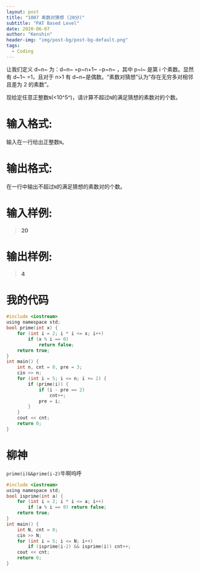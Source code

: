 ```yaml
---
layout: post
title: "1007 素数对猜想 (20分)"
subtitle: "PAT Based Level"
date: 2020-06-07
author: "Kenshin"
header-img: "img/post-bg/post-bg-default.png"
tags:
  - Coding
---
```


让我们定义 d~n~​​ 为：d~​n~​​ =p~​n+1~​​ −p~​n~​​ ，其中 p~​i~​​ 是第 i 个素数。显然有 d~​1~​​ =1，且对于 n>1 有 d~​n~​​ 是偶数。“素数对猜想”认为“存在无穷多对相邻且差为 2 的素数”。

现给定任意正整数`N`(<10^​5^​​ )，请计算不超过`N`的满足猜想的素数对的个数。

# 输入格式:

输入在一行给出正整数`N`。

# 输出格式:

在一行中输出不超过`N`的满足猜想的素数对的个数。

# 输入样例:

> **20**

# 输出样例:

> **4**

# 我的代码

```c
#include <iostream>
using namespace std;
bool prime(int x) {
    for (int i = 2; i * i <= x; i++)
        if (x % i == 0)
            return false;
    return true;
}
int main() {
    int n, cnt = 0, pre = 3;
    cin >> n;
    for (int i = 5; i <= n; i += 2) {
        if (prime(i)) {
            if (i - pre == 2)
                cnt++;
            pre = i;
        }
    }
    cout << cnt;
    return 0;
}
```

# 柳神

`prime(i)&&prime(i-2)`牛啊呜呼

```c
#include <iostream>
using namespace std;
bool isprime(int a) {
    for (int i = 2; i * i <= a; i++)
        if (a % i == 0) return false;
    return true;
}
int main() {
    int N, cnt = 0;
    cin >> N;
    for (int i = 5; i <= N; i++)
        if (isprime(i-2) && isprime(i)) cnt++;
    cout << cnt;
    return 0;
}
```
